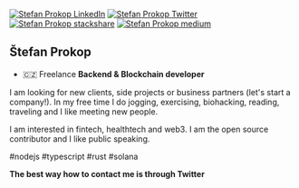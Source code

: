 <p align="left">
  <a href="https://www.linkedin.com/in/stefan-prokop-cz/"><img src="https://img.shields.io/badge/LinkedIn-%C5%A0tefan%20Prokop-blue" alt="Stefan Prokop LinkedIn" /></a>
  <a href="https://www.linkedin.com/in/stefan-prokop-cz/"><img src="https://img.shields.io/badge/Twitter-%40stefanprokopcz-blue" alt="Stefan Prokop Twitter" /></a>
  <a href="https://stackshare.io/stefan-prokop-cz"><img src="https://img.shields.io/badge/stackshare-stefan--prokop--cz-blue" alt="Stefan Prokop stackshare" /></a>
  <a href="https://stefan-prokop-cz.medium.com/"><img src="https://img.shields.io/badge/medium-stefan--prokop--cz-brightgreen" alt="Stefan Prokop medium"></a>
</p>

## Štefan Prokop

- 🇨🇿 Freelance **Backend & Blockchain developer**

I am looking for new clients, side projects or business partners (let's start a company!). In my free time I do jogging, exercising, biohacking, reading, traveling and I like meeting new people.

I am interested in fintech, healthtech and web3. I am the open source contributor and I like public speaking.

#nodejs #typescript #rust #solana

**The best way how to contact me is through Twitter**

